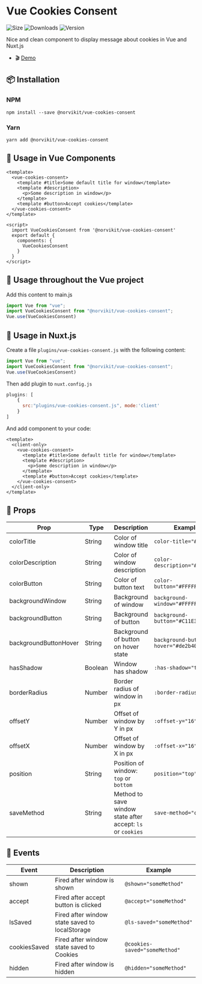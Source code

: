 # Vue Cookies Consent
![Size](https://img.shields.io/bundlephobia/minzip/@norvikit/vue-cookies-consent)
![Downloads](https://img.shields.io/npm/dt/@norvikit/vue-cookies-consent)
![Version](https://img.shields.io/npm/v/@norvikit/vue-cookies-consent)

Nice and clean component to display message about cookies in Vue and Nuxt.js
- 🎬 [Demo](https://norvikit.github.io/vue-cookies-consent/)

## 📦 Installation

### NPM

`npm install --save @norvikit/vue-cookies-consent`

### Yarn

`yarn add @norvikit/vue-cookies-consent`

## 🚀 Usage in Vue Components

```vue
<template>
  <vue-cookies-consent>
    <template #title>Some default title for window</template>
    <template #description>
      <p>Some description in window</p>
    </template>
    <template #button>Accept cookies</template>
  </vue-cookies-consent>
</template>

<script>
  import VueCookiesConsent from '@norvikit/vue-cookies-consent'
  export default {
    components: {
      VueCookiesConsent
    }
  }
</script>
```

## 🚀 Usage throughout the Vue project
Add this content to main.js
```js
import Vue from "vue";
import VueCookiesConsent from "@norvikit/vue-cookies-consent";
Vue.use(VueCookiesConsent)
```

## 🚀 Usage in Nuxt.js
Create a file `plugins/vue-cookies-consent.js` with the following content:
```js
import Vue from "vue";
import VueCookiesConsent from "@norvikit/vue-cookies-consent";
Vue.use(VueCookiesConsent)
```
Then add plugin to `nuxt.config.js`

```js
plugins: [
    {
      src:"plugins/vue-cookies-consent.js", mode:'client'
    }
]
```

And add component to your code:

```vue
<template>
  <client-only>
    <vue-cookies-consent>
      <template #title>Some default title for window</template>
      <template #description>
        <p>Some description in window</p>
      </template>
      <template #button>Accept cookies</template>
    </vue-cookies-consent>
  </client-only>
</template>
```

## 🔧 Props

| Prop                  | Type    | Description                                                 | Example                             |
|-----------------------|---------|-------------------------------------------------------------|-------------------------------------|
| colorTitle            | String  | Color of window title                                       | `color-title="#000000"`             |
| colorDescription      | String  | Color of window description                                 | `color-description="#000000"`       |
| colorButton           | String  | Color of button text                                        | `color-button="#FFFFFF"`            |
| backgroundWindow      | String  | Background of window                                        | `background-window="#FFFFFF"`       |
| backgroundButton      | String  | Background of button                                        | `background-button="#C11E31"`       |
| backgroundButtonHover | String  | Background of button on hover state                         | `background-button-hover="#de2b40"` |
| hasShadow             | Boolean | Window has shadow                                           | `:has-shadow="true"`                |
| borderRadius          | Number  | Border radius of window in px                               | `:border-radius="16"`               |
| offsetY               | Number  | Offset of window by Y in px                                 | `:offset-y="16"`                    |
| offsetX               | Number  | Offset of window by X in px                                 | `:offset-x="16"`                    |
| position              | String  | Position of window: `top` or `bottom`                       | `position="top"`                    |
| saveMethod            | String  | Method to save window state after accept: `ls` or `cookies` | `save-method="cookies"`             |

## 🔧 Events

| Event         | Description                                    | Example                       |
|---------------|------------------------------------------------|-------------------------------|
| shown         | Fired after window is shown                    | `@shown="someMethod"`         |
| accept        | Fired after accept button is clicked           | `@accept="someMethod"`        |
| lsSaved       | Fired after window state saved to localStorage | `@ls-saved="someMethod"`      |
| cookiesSaved  | Fired after window state saved to Cookies      | `@cookies-saved="someMethod"` |
| hidden        | Fired after window is hidden                   | `@hidden="someMethod"`        |